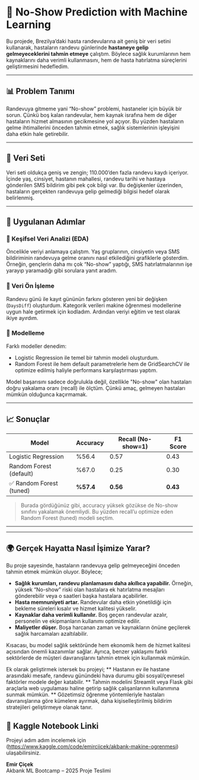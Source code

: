 # 🏥 No-Show Prediction with Machine Learning

Bu projede, Brezilya’daki hasta randevularına ait geniş bir veri setini kullanarak, hastaların randevu günlerinde **hastaneye gelip gelmeyeceklerini tahmin etmeye** çalıştım. Böylece sağlık kurumlarının hem kaynaklarını daha verimli kullanmasını, hem de hasta hatırlatma süreçlerini geliştirmesini hedefledim.

---

## 📊 Problem Tanımı
Randevuya gitmeme yani “No-show” problemi, hastaneler için büyük bir sorun. Çünkü boş kalan randevular, hem kaynak israfına hem de diğer hastaların hizmet almasının gecikmesine yol açıyor. Bu yüzden hastaların gelme ihtimallerini önceden tahmin etmek, sağlık sistemlerinin işleyişini daha etkin hale getirebilir.

---

## 📁 Veri Seti
Veri seti oldukça geniş ve zengin; 110.000’den fazla randevu kaydı içeriyor. İçinde yaş, cinsiyet, hastanın mahallesi, randevu tarihi ve hastaya gönderilen SMS bildirim gibi pek çok bilgi var. Bu değişkenler üzerinden, hastaların gerçekten randevuya gelip gelmediği bilgisi hedef olarak belirlenmiş.

---

## 🔎 Uygulanan Adımlar

### 📌 Keşifsel Veri Analizi (EDA)

Öncelikle veriyi anlamaya çalıştım. Yaş gruplarının, cinsiyetin veya SMS bildiriminin randevuya gelme oranını nasıl etkilediğini grafiklerle gösterdim. Örneğin, gençlerin daha mı çok “No-show” yaptığı, SMS hatırlatmalarının işe yarayıp yaramadığı gibi sorulara yanıt aradım.

### 🧼 Veri Ön İşleme

Randevu günü ile kayıt gününün farkını gösteren yeni bir değişken (`DaysDiff`) oluşturdum. Kategorik verileri makine öğrenmesi modellerine uygun hale getirmek için kodladım. Ardından veriyi eğitim ve test olarak ikiye ayırdım.

### 🧠 Modelleme
Farklı modeller denedim:

- Logistic Regression ile temel bir tahmin modeli oluşturdum.
- Random Forest ile hem default parametrelerle hem de GridSearchCV ile optimize edilmiş haliyle performans karşılaştırması yaptım.
  
Model başarısını sadece doğrulukla değil, özellikle "No-show" olan hastaları doğru yakalama oranı (recall) ile ölçtüm. Çünkü amaç, gelmeyen hastaları mümkün olduğunca kaçırmamak.

---

## 📈 Sonuçlar

| Model                  | Accuracy | Recall (No-show=1) | F1 Score |
|------------------------|----------|---------------------|----------|
| Logistic Regression    | %56.4    | 0.57                | 0.43     |
| Random Forest (default)| %67.0    | 0.25                | 0.30     |
| ✅ Random Forest (tuned)| **%57.4**| **0.56**            | **0.43** |

> Burada gördüğünüz gibi, accuracy yüksek gözükse de No-show sınıfını yakalamak önemliydi. Bu yüzden recall’u optimize eden Random Forest (tuned) modeli seçtim.

---

---

## 🌍 Gerçek Hayatta Nasıl İşimize Yarar?

Bu proje sayesinde, hastaların randevuya gelip gelmeyeceğini önceden tahmin etmek mümkün oluyor. Böylece;

- **Sağlık kurumları, randevu planlamasını daha akıllıca yapabilir.** Örneğin, yüksek “No-show” riski olan hastalara ek hatırlatma mesajları gönderebilir veya o saatleri başka hastalara açabilirler.  
- **Hasta memnuniyeti artar.** Randevular daha etkin yönetildiği için bekleme süreleri kısalır ve hizmet kalitesi yükselir.  
- **Kaynaklar daha verimli kullanılır.** Boş geçen randevular azalır, personelin ve ekipmanların kullanımı optimize edilir.  
- **Maliyetler düşer.** Boşa harcanan zaman ve kaynakların önüne geçilerek sağlık harcamaları azaltılabilir.

Kısacası, bu model sağlık sektöründe hem ekonomik hem de hizmet kalitesi açısından önemli kazanımlar sağlar. Ayrıca, benzer yaklaşımı farklı sektörlerde de müşteri davranışlarını tahmin etmek için kullanmak mümkün.



Ek olarak geliştirmek istersek bu projeyi;
** Hastanın ev ile hastane arasındaki mesafe, randevu günündeki hava durumu gibi sosyal/çevresel faktörler modele değer katabilir.
** Tahmin modelini Streamlit veya Flask gibi araçlarla web uygulaması haline getirip sağlık çalışanlarının kullanımına sunmak mümkün.
** Gözetimsiz öğrenme yöntemleriyle hastaları davranışlarına göre kümelere ayırmak, daha kişiselleştirilmiş bildirim stratejileri geliştirmeye olanak tanır.


## 🔗 Kaggle Notebook Linki

Projeyi adım adım incelemek için (https://www.kaggle.com/code/emirciicek/akbank-makine-ogrenmesi) ulaşabilirsiniz.
 
**Emir Çiçek**  
Akbank ML Bootcamp – 2025 Proje Teslimi  
